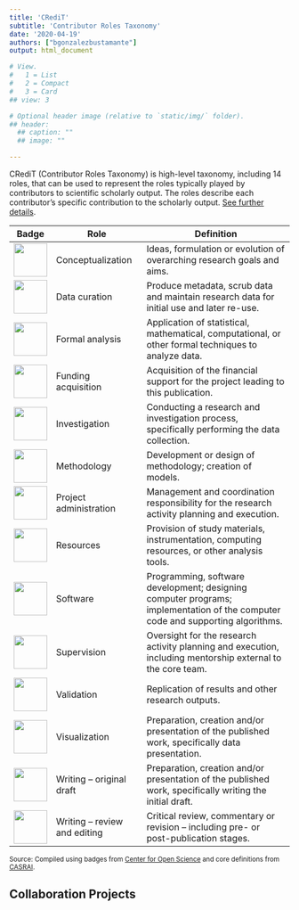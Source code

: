 ```yaml
---
title: 'CRediT'
subtitle: 'Contributor Roles Taxonomy'
date: '2020-04-19'
authors: ["bgonzalezbustamante"]
output: html_document

# View.
#   1 = List
#   2 = Compact
#   3 = Card
## view: 3

# Optional header image (relative to `static/img/` folder).
## header:
  ## caption: ""
  ## image: ""

---
```


CRediT (Contributor Roles Taxonomy) is high-level taxonomy, including 14 roles, that can be used to represent the roles typically played by contributors to scientific scholarly output. The roles describe each contributor’s specific contribution to the scholarly output. [See further details](https://casrai.org/credit/).

| **Badge** | **Role** | **Definition** 
|---|---|---|
| [<img src="conceptualization.png" align="center" width="60" />](conceptualization.png) | Conceptualization | Ideas, formulation or evolution of overarching research goals and aims. |
| [<img src="data_curation.png" align="center" width="60" />](data_curation.png) | Data curation | Produce metadata, scrub data and maintain research data for initial use and later re-use. |
| [<img src="formal_analysis.png" align="center" width="60" />](formal_analysis.png) | Formal analysis | Application of statistical, mathematical, computational, or other formal techniques to analyze data. |
| [<img src="funding_acquisition.png" align="center" width="60" />](funding_acquisition.png) | Funding acquisition | Acquisition of the financial support for the project leading to this publication. |
| [<img src="investigation.png" align="center" width="60" />](investigation.png) | Investigation | Conducting a research and investigation process, specifically performing the data collection. |
| [<img src="methodology.png" align="center" width="60" />](methodology.png) | Methodology | Development or design of methodology; creation of models. |
| [<img src="project_administration.png" align="center" width="60" />](project_administration.png) | Project administration | Management and coordination responsibility for the research activity planning and execution. |
| [<img src="resources.png" align="center" width="60" />](resources.png) | Resources | Provision of study materials, instrumentation, computing resources, or other analysis tools. |
| [<img src="computation.png" align="center" width="60" />](computation.png) | Software | Programming, software development; designing computer programs; implementation of the computer code and supporting algorithms. |
| [<img src="supervision.png" align="center" width="60" />](supervision.png) | Supervision | Oversight for the research activity planning and execution, including mentorship external to the core team. |
| [<img src="testing.png" align="center" width="60" />](testing.png) | Validation | Replication of results and other research outputs. |
| [<img src="data_visualization.png" align="center" width="60" />](data_visualization.png) | Visualization | Preparation, creation and/or presentation of the published work, specifically data presentation. |
| [<img src="writing_initial_draft.png" align="center" width="60" />](writing_initial_draft.png) | Writing – original draft | Preparation, creation and/or presentation of the published work, specifically writing the initial draft. |
| [<img src="writing_review.png" align="center" width="60" />](writing_review.png) | Writing – review and editing | Critical review, commentary or revision – including pre- or post-publication stages. |

<small>Source: Compiled using badges from [Center for Open Science](https://github.com/CenterForOpenScience/open_research_badges) and core definitions from [CASRAI](https://casrai.org/credit/).</small><br />

## Collaboration Projects
